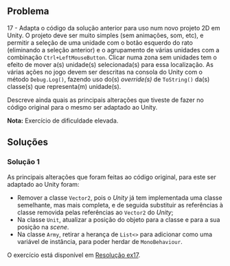 ## Problema

17 - Adapta o código da solução anterior para uso num novo projeto 2D em Unity.
O projeto deve ser muito simples (sem animações, som, etc), e permitir a
seleção de uma unidade com o botão esquerdo do rato (eliminando a seleção
anterior) e o agrupamento de várias unidades com a combinação
`Ctrl+LeftMouseButton`. Clicar numa zona sem unidades tem o efeito de mover
a(s) unidade(s) selecionada(s) para essa localização. As várias ações no jogo
devem ser descritas na consola do Unity com o método `Debug.Log()`, fazendo uso
do(s) _override(s)_ de `ToString()` da(s) classe(s) que representa(m)
unidade(s).

Descreve ainda quais as principais alterações que tiveste de fazer no código
original para o mesmo ser adaptado ao Unity.

**Nota:** Exercício de dificuldade elevada.

## Soluções

### Solução 1

As principais alterações que foram feitas ao código original, para este ser
adaptado ao Unity foram:

* Remover a classe `Vector2`, pois o _Unity_ já tem implementada uma classe
  semelhante, mas mais completa, e de seguida substituir as referências à
  classe removida pelas referências ao `Vector2` do _Unity_;
* Na classe `Unit`, atualizar a posição do objeto para a classe e para a sua
  posição na _scene_.
* Na classe `Army`, retirar a herança de `List<>` para adicionar como uma 
  variável de instância, para poder herdar de `MonoBehaviour`.

O exercício está disponível em [Resolução ex17](017).